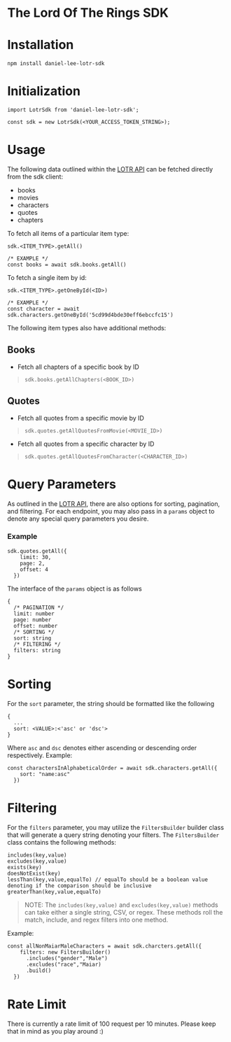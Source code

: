 # The Lord Of The Rings SDK
# Installation
```
npm install daniel-lee-lotr-sdk
```
# Initialization
```
import LotrSdk from 'daniel-lee-lotr-sdk';

const sdk = new LotrSdk(<YOUR_ACCESS_TOKEN_STRING>);
```
# Usage
The following data outlined within the [LOTR API](https://the-one-api.dev/documentation) can be fetched directly from the sdk client:
- books
- movies
- characters
- quotes
- chapters

To fetch all items of a particular item type:
```
sdk.<ITEM_TYPE>.getAll()

/* EXAMPLE */
const books = await sdk.books.getAll()
```
To fetch a single item by id:
```
sdk.<ITEM_TYPE>.getOneById(<ID>)

/* EXAMPLE */
const character = await sdk.characters.getOneById('5cd99d4bde30eff6ebccfc15')
```

The following item types also have additional methods:
## Books
- Fetch all chapters of a specific book by ID
> `sdk.books.getAllChapters(<BOOK_ID>)`
## Quotes
- Fetch all quotes from a specific movie by ID
> `sdk.quotes.getAllQuotesFromMovie(<MOVIE_ID>)`
- Fetch all quotes from a specific character by ID
> `sdk.quotes.getAllQuotesFromCharacter(<CHARACTER_ID>)`

# Query Parameters
As outlined in the [LOTR API](https://the-one-api.dev/documentation), there are also options for
sorting, pagination, and filtering. For each endpoint, you may also pass in a `params` object to denote
any special query parameters you desire.
### Example
```
sdk.quotes.getAll({
    limit: 30,
    page: 2,
    offset: 4
  })
```
The interface of the `params` object is as follows
```
{
  /* PAGINATION */
  limit: number
  page: number
  offset: number
  /* SORTING */
  sort: string 
  /* FILTERING */
  filters: string
}
```
# Sorting
For the `sort` parameter, the string should be formatted like the following
```
{
  ...
  sort: <VALUE>:<'asc' or 'dsc'>
}
```
Where `asc` and `dsc` denotes either ascending or descending order respectively.
Example:
```
const charactersInAlphabeticalOrder = await sdk.characters.getAll({
    sort: "name:asc"
  })
```
# Filtering
For the `filters` parameter, you may utilize the `FiltersBuilder` builder class that will generate a query string denoting your filters.
The `FiltersBuilder` class contains the following methods:
```
includes(key,value)
excludes(key,value)
exists(key)
doesNotExist(key)
lessThan(key,value,equalTo) // equalTo should be a boolean value denoting if the comparison should be inclusive
greaterThan(key,value,equalTo)
```
> NOTE: The `includes(key,value)` and `excludes(key,value)` methods can take either a single string, CSV, or regex.
These methods roll the match, include, and regex filters into one method.

Example:
```
const allNonMaiarMaleCharacters = await sdk.charcters.getAll({
    filters: new FiltersBuilder()
      .includes("gender","Male")
      .excludes("race","Maiar)
      .build()
  })
```
# Rate Limit
There is currently a rate limit of 100 request per 10 minutes. Please keep that in mind as you play around :)